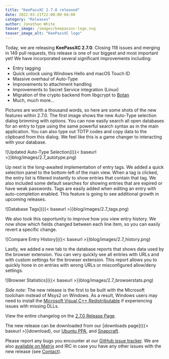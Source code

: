```yaml
---
title: "KeePassXC 2.7.0 released"
date: 2022-03-21T22:00:00-04:00
category: "Releases"
author: Jonathan White
teaser_image: /images/keepassxc-logo.svg
teaser_image_alt: "KeePassXC logo"
---
```


Today, we are releasing **KeePassXC 2.7.0**. Closing 118 issues and merging in 149 pull requests, this 
release is one of our biggest and most important yet! We have incorporated several significant improvements
including:

* Entry tagging
* Quick unlock using Windows Hello and macOS Touch ID
* Massive overhaul of Auto-Type
* Improvements to attachment handling
* Improvements to Secret Service integration (Linux)
* Migration of the crypto backend from libgcrypt to [Botan](https://github.com/randombit/botan)
* Much, much more...

<!--more-->

Pictures are worth a thousand words, so here are some shots of the new features within 2.7.0. The first
image shows the new Auto-Type selection dialog brimming with options. You can now easily search all open
databases for an entry to type using the same powerful search syntax as in the main application. You can also
type out TOTP codes and copy data to the clipboard from this dialog. We feel like this is a game changer
to interacting with your database.

![Updated Auto-Type Selection]({{< baseurl >}}blog/images/2.7_autotype.png)

Up next is the long-awaited implementation of entry tags. We added a quick selection panel to the bottom-left
of the main view. When a tag is clicked, the entry list is filtered instantly to show entries that contain that
tag. We also included some default searches for showing entries that are expired or have weak passwords. Tags
are easily added when editing an entry with auto-completion enabled. This feature is going to see additional
growth in upcoming releases.

![Database Tags]({{< baseurl >}}blog/images/2.7_tags.png)

We also took this opportunity to improve how you view entry history. We now show which fields changed between
each line item, so you can easily revert a specific change.

![Compare Entry History]({{< baseurl >}}blog/images/2.7_history.png)

Lastly, we added a new tab to the database reports that shows data used by the browser extension. You can very
quickly see all entries with URLs and with custom settings for the browser extension. This report allows
you to quickly hone in on entries with wrong URLs or misconfigured allow/deny settings.

![Browser Statistics]({{< baseurl >}}blog/images/2.7_browserstats.png)

*Side note:* The new release is the first to be built with the Microsoft toolchain instead of Msys2 on Windows.
As a result, Windows users may need to install the [Microsoft Visual C++ Redistributable](https://aka.ms/vs/17/release/vc_redist.x64.exe)
if experiencing issues with missing DLLs.

View the entire changelog on the [2.7.0 Release Page](https://github.com/keepassxreboot/keepassxc/releases/tag/2.7.0).

The new release can be downloaded from our
[downloads page]({{< baseurl >}}download), our
[Ubuntu PPA](https://launchpad.net/~phoerious/+archive/ubuntu/keepassxc/),
and [Snapcraft](https://snapcraft.io/keepassxc/).

Please report any bugs you encounter at our [GitHub issue tracker](https://github.com/keepassxreboot/keepassxc/issues).
We are also [available on Matrix](https://matrix.to/#/!zUxwGnFkUyycpxeHeM:matrix.org?via=matrix.org) and IRC in case you 
have any other issues with the new release (see [Contact](/team/#contact)).
